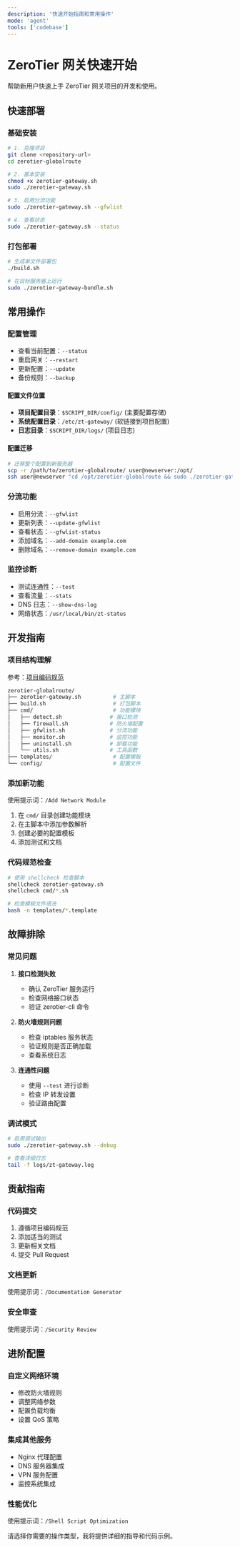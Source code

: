 ```yaml
---
description: '快速开始指南和常用操作'
mode: 'agent'
tools: ['codebase']
---
```


# ZeroTier 网关快速开始

帮助新用户快速上手 ZeroTier 网关项目的开发和使用。

## 快速部署

### 基础安装
```bash
# 1. 克隆项目
git clone <repository-url>
cd zerotier-globalroute

# 2. 基本安装
chmod +x zerotier-gateway.sh
sudo ./zerotier-gateway.sh

# 3. 启用分流功能
sudo ./zerotier-gateway.sh --gfwlist

# 4. 查看状态
sudo ./zerotier-gateway.sh --status
```

### 打包部署
```bash
# 生成单文件部署包
./build.sh

# 在目标服务器上运行
sudo ./zerotier-gateway-bundle.sh
```

## 常用操作

### 配置管理
- 查看当前配置：`--status`
- 重启网关：`--restart`
- 更新配置：`--update`
- 备份规则：`--backup`

#### 配置文件位置
- **项目配置目录**：`$SCRIPT_DIR/config/` (主要配置存储)
- **系统配置目录**：`/etc/zt-gateway/` (软链接到项目配置)
- **日志目录**：`$SCRIPT_DIR/logs/` (项目日志)

#### 配置迁移
```bash
# 迁移整个配置到新服务器
scp -r /path/to/zerotier-globalroute/ user@newserver:/opt/
ssh user@newserver "cd /opt/zerotier-globalroute && sudo ./zerotier-gateway.sh --update"
```

### 分流功能
- 启用分流：`--gfwlist`
- 更新列表：`--update-gfwlist`
- 查看状态：`--gfwlist-status`
- 添加域名：`--add-domain example.com`
- 删除域名：`--remove-domain example.com`

### 监控诊断
- 测试连通性：`--test`
- 查看流量：`--stats`
- DNS 日志：`--show-dns-log`
- 网络状态：`/usr/local/bin/zt-status`

## 开发指南

### 项目结构理解
参考：[项目编码规范](../copilot-instructions.md)

```bash
zerotier-globalroute/
├── zerotier-gateway.sh          # 主脚本
├── build.sh                     # 打包脚本
├── cmd/                         # 功能模块
│   ├── detect.sh               # 接口检测
│   ├── firewall.sh             # 防火墙配置
│   ├── gfwlist.sh              # 分流功能
│   ├── monitor.sh              # 监控功能
│   ├── uninstall.sh            # 卸载功能
│   └── utils.sh                # 工具函数
├── templates/                   # 配置模板
└── config/                      # 配置文件
```

### 添加新功能
使用提示词：`/Add Network Module`

1. 在 `cmd/` 目录创建功能模块
2. 在主脚本中添加参数解析
3. 创建必要的配置模板
4. 添加测试和文档

### 代码规范检查
```bash
# 使用 shellcheck 检查脚本
shellcheck zerotier-gateway.sh
shellcheck cmd/*.sh

# 检查模板文件语法
bash -n templates/*.template
```

## 故障排除

### 常见问题
1. **接口检测失败**
   - 确认 ZeroTier 服务运行
   - 检查网络接口状态
   - 验证 zerotier-cli 命令

2. **防火墙规则问题**
   - 检查 iptables 服务状态
   - 验证规则是否正确加载
   - 查看系统日志

3. **连通性问题**
   - 使用 `--test` 进行诊断
   - 检查 IP 转发设置
   - 验证路由配置

### 调试模式
```bash
# 启用调试输出
sudo ./zerotier-gateway.sh --debug

# 查看详细日志
tail -f logs/zt-gateway.log
```

## 贡献指南

### 代码提交
1. 遵循项目编码规范
2. 添加适当的测试
3. 更新相关文档
4. 提交 Pull Request

### 文档更新
使用提示词：`/Documentation Generator`

### 安全审查
使用提示词：`/Security Review`

## 进阶配置

### 自定义网络环境
- 修改防火墙规则
- 调整网络参数
- 配置负载均衡
- 设置 QoS 策略

### 集成其他服务
- Nginx 代理配置
- DNS 服务器集成
- VPN 服务配置
- 监控系统集成

### 性能优化
使用提示词：`/Shell Script Optimization`

请选择你需要的操作类型，我将提供详细的指导和代码示例。
